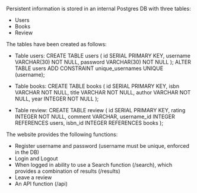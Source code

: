
Persistent information is stored in an internal Postgres DB with three tables:

- Users
- Books
- Review

The tables have been created as follows:
- Table users:
   CREATE TABLE users (
         id SERIAL PRIMARY KEY,
         username VARCHAR(30) NOT NULL,
         password VARCHAR(30) NOT NULL
     );
   ALTER TABLE users ADD CONSTRAINT unique_usernames UNIQUE (username);

- Table books:
   CREATE TABLE books (
      id SERIAL PRIMARY KEY,
      isbn VARCHAR NOT NULL,
      title VARCHAR NOT NULL,
      author VARCHAR NOT NULL,
      year INTEGER NOT NULL
  );

- Table review:
  CREATE TABLE review (
      id SERIAL PRIMARY KEY,
      rating INTEGER NOT NULL,
      comment VARCHAR,
      username_id INTEGER REFERENCES users,
      isbn_id INTEGER REFERENCES books
  );

The website provides the following functions:
- Register username and password (username must be unique, enforced in the DB)
- Login and Logout
- When logged in ability to use a Search function (/search), which provides a combination of results (/results)
- Leave a review
- An API function (/api<isbn>)

